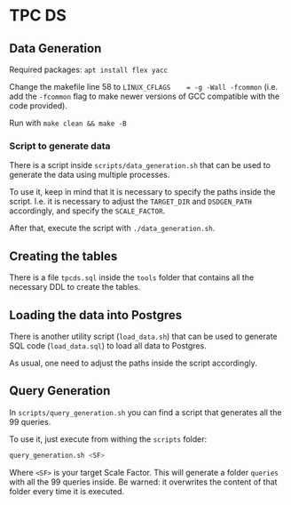 # TPC DS

## Data Generation

Required packages:
`apt install flex yacc`

Change the makefile line 58 to `LINUX_CFLAGS    = -g -Wall -fcommon` (i.e. add the `-fcommon` flag to make newer versions of GCC compatible with the code provided).

Run with `make clean && make -B`

### Script to generate data

There is a script inside `scripts/data_generation.sh` that can be used to generate the data using multiple processes.

To use it, keep in mind that it is necessary to specify the paths inside the script.
I.e. it is necessary to adjust the `TARGET_DIR` and `DSDGEN_PATH` accordingly, and specify the `SCALE_FACTOR`.

After that, execute the script with `./data_generation.sh`.

## Creating the tables

There is a file `tpcds.sql` inside the `tools` folder that contains all the necessary DDL to create the tables.

## Loading the data into Postgres

There is another utility script (`load_data.sh`) that can be used to generate SQL code (`load_data.sql`) to load all data to Postgres.

As usual, one need to adjust the paths inside the script accordingly.

## Query Generation

In `scripts/query_generation.sh` you can find a script that generates all the 99 queries.

To use it, just execute from withing the `scripts` folder:

```sh
query_generation.sh <SF>
```

Where `<SF>` is your target Scale Factor.
This will generate a folder `queries` with all the 99 queries inside.
Be warned: it overwrites the content of that folder every time it is executed.
